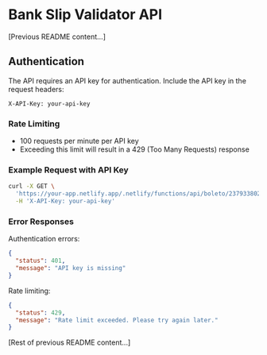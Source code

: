 # Bank Slip Validator API

[Previous README content...]

## Authentication

The API requires an API key for authentication. Include the API key in the request headers:

```http
X-API-Key: your-api-key
```

### Rate Limiting

- 100 requests per minute per API key
- Exceeding this limit will result in a 429 (Too Many Requests) response

### Example Request with API Key

```bash
curl -X GET \
  'https://your-app.netlify.app/.netlify/functions/api/boleto/23793380296099605290241006333300689690000143014' \
  -H 'X-API-Key: your-api-key'
```

### Error Responses

Authentication errors:
```json
{
  "status": 401,
  "message": "API key is missing"
}
```

Rate limiting:
```json
{
  "status": 429,
  "message": "Rate limit exceeded. Please try again later."
}
```

[Rest of previous README content...]
